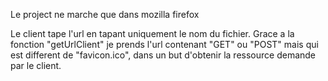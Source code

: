 Le project ne marche que dans mozilla firefox 

Le client tape l'url en tapant uniquement le nom du fichier. Grace a la fonction "getUrlClient" je prends l'url contenant "GET" ou "POST" mais qui est different de "favicon.ico", dans un but d'obtenir la ressource demande par le client.
